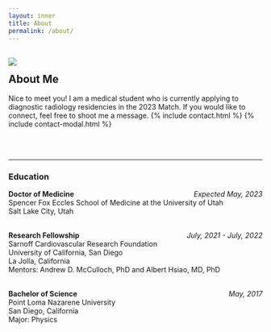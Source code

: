 ```yaml
---
layout: inner
title: About
permalink: /about/
---
```


<br />

<img align="left" class="img-circle" src="https://btcrabb.github.io//img/thumbnail_crabb_portrait.png">

## About Me

Nice to meet you! I am a medical student who is currently applying to diagnostic radiology residencies in the 2023 Match. If you would like to connect, feel free to shoot me a message. 
{% include contact.html %}
{% include contact-modal.html %}

<br />
<br />

<hr /> 

### Education
**Doctor of Medicine**
<span style="float:right; font-style: italic">
    Expected May, 2023 
</span><br />
<span style="text-align: left;"> 
Spencer Fox Eccles School of Medicine at the University of Utah <br />
Salt Lake City, Utah
</span><br><br>

**Research Fellowship**
<span style="float:right; font-style: italic">
    July, 2021 - July, 2022 
</span><br />
<span style="text-align: left;"> 
Sarnoff Cardiovascular Research Foundation <br />
University of California, San Diego <br />
La Jolla, California <br />
Mentors: Andrew D. McCulloch, PhD and Albert Hsiao, MD, PhD
</span><br><br>

**Bachelor of Science**
<span style="float:right; font-style: italic">
    May, 2017 
</span><br />
<span style="text-align: left;"> 
Point Loma Nazarene University <br />
San Diego, California <br />
Major: Physics
</span><br><br>
